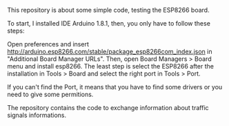 This repository is about some simple code, testing the ESP8266 board.

To start, I installed IDE Arduino 1.8.1, then, you only have to follow these steps:

Open preferences and insert http://arduino.esp8266.com/stable/package_esp8266com_index.json in "Additional Board Manager URLs".
Then, open Board Managers > Board menu and install esp8266.
The least step is select the ESP8266 after the installation in Tools > Board and select the right port in Tools > Port.

If you can't find the Port, it means that you have to find some drivers or you need to give some permitions.

The repository contains the code to exchange information about traffic signals informations.
